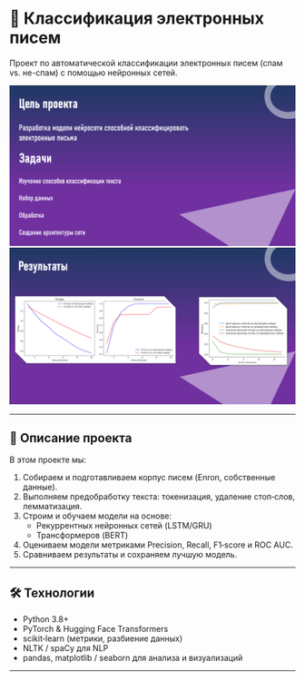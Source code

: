 # 📧 Классификация электронных писем

Проект по автоматической классификации электронных писем (спам vs. не-спам) с помощью нейронных сетей.

![Data Overview](./Screenshots/1.png)  
![Training Metrics](./Screenshots/2.png)  

---

## 📌 Описание проекта

В этом проекте мы:

1. Собираем и подготавливаем корпус писем (Enron, собственные данные).  
2. Выполняем предобработку текста: токенизация, удаление стоп‑слов, лемматизация.  
3. Строим и обучаем модели на основе:
   - Рекуррентных нейронных сетей (LSTM/GRU)  
   - Трансформеров (BERT)  
4. Оцениваем модели метриками Precision, Recall, F1‑score и ROC AUC.  
5. Сравниваем результаты и сохраняем лучшую модель.

---

## 🛠️ Технологии

- Python 3.8+  
- PyTorch & Hugging Face Transformers  
- scikit‑learn (метрики, разбиение данных)  
- NLTK / spaCy для NLP  
- pandas, matplotlib / seaborn для анализа и визуализаций  

---

